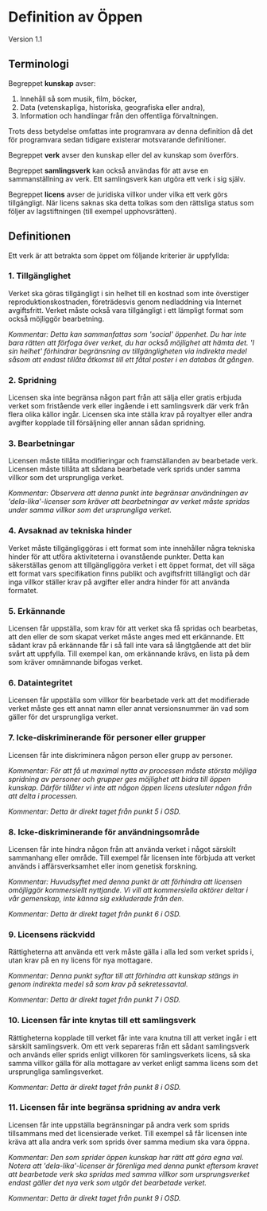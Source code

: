 # Definition av Öppen
Version 1.1

## Terminologi

Begreppet **kunskap** avser:

1. Innehåll så som musik, film, böcker,
2. Data (vetenskapliga, historiska, geografiska eller andra),
3. Information och handlingar från den offentliga förvaltningen. 

Trots dess betydelse omfattas inte programvara av denna definition då
det för programvara sedan tidigare existerar motsvarande definitioner.

Begreppet **verk** avser den kunskap eller del av kunskap som överförs.

Begreppet **samlingsverk** kan också användas för att avse en
sammanställning av verk. Ett samlingsverk kan utgöra ett verk i sig
själv.

Begreppet **licens** avser de juridiska villkor under vilka ett verk
görs tillgängligt. När licens saknas ska detta tolkas som den rättsliga
status som följer av lagstiftningen (till exempel upphovsrätten).

## Definitionen

Ett verk är att betrakta som öppet om följande kriterier är uppfyllda:

### 1. Tillgänglighet

Verket ska göras tillgängligt i sin helhet till en kostnad som inte
överstiger reproduktionskostnaden, företrädesvis genom nedladdning via
Internet avgiftsfritt. Verket måste också vara tillgängligt i ett
lämpligt format som också möjliggör bearbetning.

*Kommentar: Detta kan sammanfattas som 'social' öppenhet. Du har inte
bara rätten att förfoga över verket, du har också möjlighet att hämta
det. 'I sin helhet' förhindrar begränsning av tillgängligheten via
indirekta medel såsom att endast tillåta åtkomst till ett fåtal poster i
en databas åt gången.*

### 2. Spridning

Licensen ska inte begränsa någon part från att sälja eller gratis
erbjuda verket som fristående verk eller ingående i ett samlingsverk
där verk från flera olika källor ingår. Licensen ska inte ställa krav på
royaltyer eller andra avgifter kopplade till försäljning eller annan
sådan spridning.

### 3. Bearbetningar

Licensen måste tillåta modifieringar och framställanden av bearbetade
verk. Licensen måste tillåta att sådana bearbetade verk sprids under
samma villkor som det ursprungliga verket. 

*Kommentar: Observera att denna punkt inte begränsar användningen av
'dela-lika'-licenser som kräver att bearbetningar av verket måste
spridas under samma villkor som det ursprungliga verket.*

### 4. Avsaknad av tekniska hinder

Verket måste tillgängliggöras i ett format som inte innehåller några
tekniska hinder för att utföra aktiviteterna i ovanstående punkter. Detta
kan säkerställas genom att tillgängliggöra verket i ett öppet format, det
vill säga ett format vars specifikation finns publikt och avgiftsfritt
tillängligt och där inga villkor ställer krav på avgifter eller andra
hinder för att använda formatet.

### 5. Erkännande

Licensen får uppställa, som krav för att verket ska få spridas och
bearbetas, att den eller de som skapat verket måste anges med ett
erkännande. Ett sådant krav på erkännande får i så fall inte vara så
långtgående att det blir svårt att uppfylla. Till exempel kan, om
erkännande krävs, en lista på dem som kräver omnämnande bifogas verket.

### 6. Dataintegritet

Licensen får uppställa som villkor för bearbetade verk att det
modifierade verket måste ges ett annat namn eller annat versionsnummer
än vad som gäller för det ursprungliga verket.

### 7. Icke-diskriminerande för personer eller grupper

Licensen får inte diskriminera någon person eller grupp av personer.

*Kommentar: För att få ut maximal nytta av processen måste största
möjliga spridning av personer och grupper ges möjlighet att bidra till
öppen kunskap. Därför tillåter vi inte att någon öppen licens utesluter
någon från att delta i processen.*

*Kommentar: Detta är direkt taget från punkt 5 i OSD.*

### 8. Icke-diskriminerande för användningsområde

Licensen får inte hindra någon från att använda verket i något
särskilt sammanhang eller område. Till exempel får licensen inte
förbjuda att verket används i affärsverksamhet eller inom genetisk
forskning.

*Kommentar: Huvudsyftet med denna punkt är att förhindra att licensen
omöjliggör kommersiellt nyttjande. Vi vill att kommersiella aktörer
deltar i vår gemenskap, inte känna sig exkluderade från den.*

*Kommentar: Detta är direkt taget från punkt 6 i OSD.*

### 9. Licensens räckvidd

Rättigheterna att använda ett verk måste gälla i alla led som verket
sprids i, utan krav på en ny licens för nya mottagare.

*Kommentar: Denna punkt syftar till att förhindra att kunskap stängs
in genom indirekta medel så som krav på sekretessavtal.*

*Kommentar: Detta är direkt taget från punkt 7 i OSD.*

### 10. Licensen får inte knytas till ett samlingsverk

Rättigheterna kopplade till verket får inte vara knutna till att verket
ingår i ett särskilt samlingsverk. Om ett verk separeras från ett
sådant samlingsverk och används eller sprids enligt villkoren för
samlingsverkets licens, så ska samma villkor gälla för alla mottagare
av verket enligt samma licens som det ursprungliga samlingsverket.

*Kommentar: Detta är direkt taget från punkt 8 i OSD.*

### 11. Licensen får inte begränsa spridning av andra verk

Licensen får inte uppställa begränsningar på andra verk som sprids
tillsammans med det licensierade verket. Till exempel så får licensen
inte kräva att alla andra verk som sprids över samma medium ska vara
öppna.

*Kommentar: Den som sprider öppen kunskap har rätt att göra egna val.
Notera att 'dela-lika'-licenser är förenliga med denna punkt eftersom
kravet att bearbetade verk ska spridas med samma villkor som
ursprungsverket endast gäller det nya verk som utgör det bearbetade
verket.*

*Kommentar: Detta är direkt taget från punkt 9 i OSD.*

